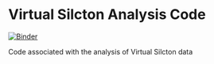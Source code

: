 # Virtual Silcton Analysis Code

[![Binder](https://mybinder.org/badge_logo.svg)](https://mybinder.org/v2/gh/smweis/Virtual_Silcton_Analysis/HEAD)

Code associated with the analysis of Virtual Silcton data
